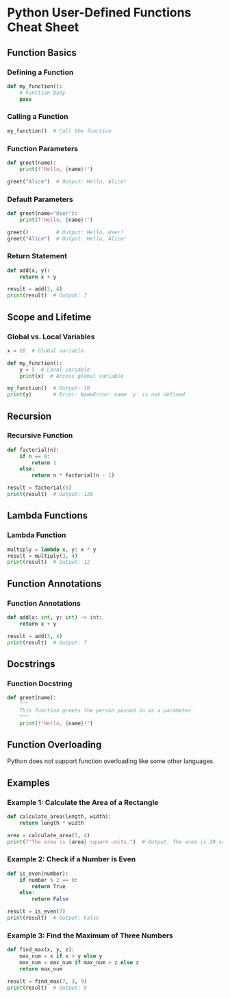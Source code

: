 
# Python User-Defined Functions Cheat Sheet

## Function Basics

### Defining a Function

```python
def my_function():
    # Function body
    pass
```

### Calling a Function

```python
my_function()  # Call the function
```

### Function Parameters

```python
def greet(name):
    print(f"Hello, {name}!")

greet("Alice")  # Output: Hello, Alice!
```

### Default Parameters

```python
def greet(name="User"):
    print(f"Hello, {name}!")

greet()         # Output: Hello, User!
greet("Alice")  # Output: Hello, Alice!
```

### Return Statement

```python
def add(x, y):
    return x + y

result = add(3, 4)
print(result)  # Output: 7
```

## Scope and Lifetime

### Global vs. Local Variables

```python
x = 10  # Global variable

def my_function():
    y = 5  # Local variable
    print(x)  # Access global variable

my_function()  # Output: 10
print(y)       # Error: NameError: name 'y' is not defined
```

## Recursion

### Recursive Function

```python
def factorial(n):
    if n == 0:
        return 1
    else:
        return n * factorial(n - 1)

result = factorial(5)
print(result)  # Output: 120
```

## Lambda Functions

### Lambda Function

```python
multiply = lambda x, y: x * y
result = multiply(3, 4)
print(result)  # Output: 12
```

## Function Annotations

### Function Annotations

```python
def add(x: int, y: int) -> int:
    return x + y

result = add(3, 4)
print(result)  # Output: 7
```

## Docstrings

### Function Docstring

```python
def greet(name):
    """
    This function greets the person passed in as a parameter.
    """
    print(f"Hello, {name}!")
```

## Function Overloading

Python does not support function overloading like some other languages.

## Examples

### Example 1: Calculate the Area of a Rectangle

```python
def calculate_area(length, width):
    return length * width

area = calculate_area(5, 4)
print(f"The area is {area} square units.")  # Output: The area is 20 square units.
```

### Example 2: Check if a Number is Even

```python
def is_even(number):
    if number % 2 == 0:
        return True
    else:
        return False

result = is_even(7)
print(result)  # Output: False
```

### Example 3: Find the Maximum of Three Numbers

```python
def find_max(x, y, z):
    max_num = x if x > y else y
    max_num = max_num if max_num > z else z
    return max_num

result = find_max(7, 3, 9)
print(result)  # Output: 9
```

